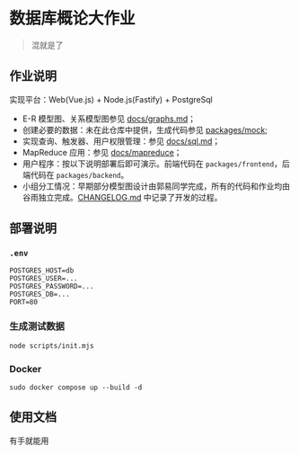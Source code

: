# 数据库概论大作业

> 混就是了

## 作业说明

实现平台：Web(Vue.js) + Node.js(Fastify) + PostgreSql

- E-R 模型图、关系模型图参见 [docs/graphs.md](docs/graphs.md)；
- 创建必要的数据：未在此仓库中提供，生成代码参见 [packages/mock](packages/mock/);
- 实现查询、触发器、用户权限管理：参见 [docs/sql.md](docs/sql.md)；
- MapReduce 应用：参见 [docs/mapreduce](docs/mapreduce/)；
- 用户程序：按以下说明部署后即可演示。前端代码在 `packages/frontend`，后端代码在 `packages/backend`。
- 小组分工情况：早期部分模型图设计由郭易同学完成，所有的代码和作业均由谷雨独立完成。[CHANGELOG.md](CHANGELOG.md) 中记录了开发的过程。

## 部署说明

### `.env`

```properties
POSTGRES_HOST=db
POSTGRES_USER=...
POSTGRES_PASSWORD=...
POSTGRES_DB=...
PORT=80
```

### 生成测试数据

```sh
node scripts/init.mjs
```

### Docker

```
sudo docker compose up --build -d
```

## 使用文档

有手就能用
